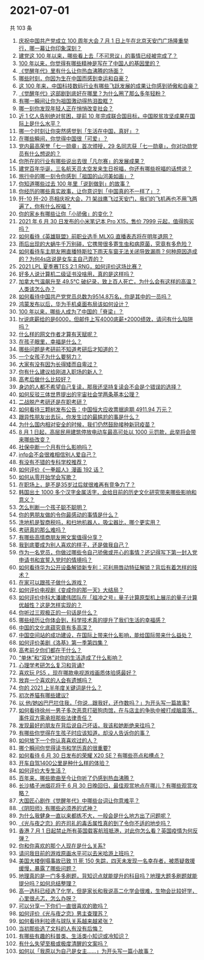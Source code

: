 # 2021-07-01

共 103 条

<!-- BEGIN -->
<!-- 最后更新时间 Thu Jul 01 2021 11:01:55 GMT+0800 (China Standard Time) -->

1. [庆祝中国共产党成立 100 周年大会 7 月 1
   日上午在北京天安门广场隆重举行，哪一幕让你印象深刻？](https://www.zhihu.com/question/469219832)
2. [建党这 100 年以来，哪些看上去「不可思议」的事情已经被完成了？](https://www.zhihu.com/question/468798487)
3. [100 年以来，你觉得有哪些精神是写在了中国人的基因里的？](https://www.zhihu.com/question/468804235)
4. [《觉醒年代》里有什么让你热血沸腾的场面？](https://www.zhihu.com/question/463613258)
5. [哪些时刻，你因为生在中国而感到幸运和自豪？](https://www.zhihu.com/question/460117828)
6. [这 100
   年来，中国科技数码行业有哪些飞跃发展的成果让你感到骄傲和自豪？](https://www.zhihu.com/question/468832684)
7. [《觉醒年代》这部剧到底好在哪里？为什么圈了那么多年轻粉？](https://www.zhihu.com/question/459410613)
8. [有哪一瞬间让你为祖国激动得热泪盈眶？](https://www.zhihu.com/question/276636947)
9. [哪一刻你发现年轻人正在悄悄改变社会？](https://www.zhihu.com/question/447184915)
10. [近 1 亿人告别绝对贫困，提前 10
    年完成联合国目标，中国脱贫攻坚成果在国际上是什么水平？](https://www.zhihu.com/question/446264543)
11. [哪一个时刻让你突然感觉到「生活在中国，真好」？](https://www.zhihu.com/question/446990478)
12. [在哪些瞬间，你觉得中国很「可爱」？](https://www.zhihu.com/question/455857255)
13. [党内最高荣誉「七一勋章」首次颁授，29
    名同志获「七一勋章」，你对功勋党员有什么想说的？](https://www.zhihu.com/question/468683456)
14. [你所在的行业有哪些说出去很「凡尔赛」的发展成果？](https://www.zhihu.com/question/447184680)
15. [建党百年华诞，三名航天员太空发来生日祝福，你还有哪些祝福的话想说？](https://www.zhihu.com/question/469119958)
16. [旅行中的哪一刻令你感到「祖国的山河美如画」？](https://www.zhihu.com/question/468764145)
17. [你知道哪些过去 100 年里「说到做到」的故事？](https://www.zhihu.com/question/464242642)
18. [你经历的哪些真实故事，让你意识到「中国真的不一样了」？](https://www.zhihu.com/question/429896850)
19. [歼-10 歼-20 亮相庆祝大会，71
    架战鹰飞过天安门，我们的飞机再也不用飞两遍了，你有什么祝福？](https://www.zhihu.com/question/469230952)
20. [你的家乡有哪些让你「小骄傲」的变化？](https://www.zhihu.com/question/447184809)
21. [2021 年 6 月 30 日发布的小米笔记本 Pro X15，售价 7999
    元起，值得购买吗？](https://www.zhihu.com/question/469004337)
22. [如何看待《英雄联盟》前职业选手 MLXG 直播表态将在明年退网？](https://www.zhihu.com/question/466700437)
23. [雨后出现的大蜗牛千万别碰，它携带很多寄生虫和病原菌，究竟有多危险？](https://www.zhihu.com/question/468733508)
24. [如何看待车主朋友圈直播特斯拉下雨天车窗无法关闭导致漏雨？何种原因造成的？为何4s店说是女车主自己弄的？](https://www.zhihu.com/question/468832311)
25. [2021 LPL 夏季赛TES 2:1
    RNG，如何评价这场比赛？](https://www.zhihu.com/question/469157245)
26. [好多人说计算机二级证书没啥用，真的是这样吗？](https://www.zhihu.com/question/432050455)
27. [加拿大气温飙升至 49.5℃
    破纪录，致上百人死亡，为什么会有这样的高温？人类该怎么办？](https://www.zhihu.com/question/468776258)
28. [如何看待中国共产党党员总数为9514.8万名，你是其中的一员吗？](https://www.zhihu.com/question/469009557)
29. [鸿蒙发布以后，华为手机桌面布局该如何设计？](https://www.zhihu.com/question/462891140)
30. [100 年以来，哪些人成为了中国的「脊梁」？](https://www.zhihu.com/question/469067940)
31. [hr说底薪给的是6000，但邮件上写4000底薪+2000绩效，请问有什么陷阱吗？](https://www.zhihu.com/question/279752230)
32. [什么样的网文作者才算有天赋呢？](https://www.zhihu.com/question/469198619)
33. [在孩子眼里，幸福是什么？](https://www.zhihu.com/question/461502258)
34. [哪些问题是考研前不知道考研后才知道的？](https://www.zhihu.com/question/269429538)
35. [一个女孩子为什么要努力？](https://www.zhihu.com/question/38936016)
36. [大家有没有因为长得矮而自卑过？](https://www.zhihu.com/question/404131523)
37. [你有什么建议给刚进入职场的新人？](https://www.zhihu.com/question/286235997)
38. [高考后做什么比较好？](https://www.zhihu.com/question/461598440)
39. [身边的人都不希望自己复读，那我还坚持复读会不会是个错误的选择？](https://www.zhihu.com/question/467184183)
40. [如何反驳三体世界提出的宇宙社会学两条基本公理？](https://www.zhihu.com/question/468377300)
41. [二战脱产考研还是在职考研？](https://www.zhihu.com/question/459314874)
42. [如何看待三颗树发布公告：中国恒大应收票据逾期 4911.94
    万元？](https://www.zhihu.com/question/468886248)
43. [跟异性朋友出去玩，你发生过的最尴尬的事是什么？](https://www.zhihu.com/question/281832872)
44. [为什么国内相对安全的时候，我们仍然鼓励接种新冠疫苗？](https://www.zhihu.com/question/460128927)
45. [8 月 1 日起，高层民用建筑停放电动车最高可处以 1000
    元罚款，此举将会带来哪些改变？](https://www.zhihu.com/question/469014496)
46. [社保中断一个月有什么影响吗？](https://www.zhihu.com/question/304891093)
47. [infp会不会很难相信别人爱自己？](https://www.zhihu.com/question/468342285)
48. [有没有不错的专科学校推荐？](https://www.zhihu.com/question/286133002)
49. [如何评价《一拳超人》漫画 192 话？](https://www.zhihu.com/question/468006367)
50. [如何从零开始学会写歌？](https://www.zhihu.com/question/20437561)
51. [在职场上，是不是35岁过后就很难再有竞争力了？](https://www.zhihu.com/question/468346955)
52. [韩国出土 1000
    多个汉字金属活字，会给目前的历史文化研究带来哪些影响和意义？](https://www.zhihu.com/question/468965792)
53. [怎么判断一个孩子聪不聪明？](https://www.zhihu.com/question/460441961)
54. [你的男朋友做的令你最感动的事情是什么？](https://www.zhihu.com/question/22586649)
55. [洗地机是智商税吗，和扫地机器人，吸尘器比，哪个更实用？](https://www.zhihu.com/question/418512921)
56. [考研真的那么难吗？](https://www.zhihu.com/question/307289551)
57. [有哪些高情商朋友圈文案值得分享？](https://www.zhihu.com/question/464250111)
58. [我到底要成为别人喜欢的样子，还是做我自己？](https://www.zhihu.com/question/460688669)
59. [作为一名党员，你做过哪些令自己骄傲或开心的事情？还记得写下第一封入党申请书和宣誓入党时的情境吗？](https://www.zhihu.com/question/454178081)
60. [如何看待华为公开设备解锁新专利：可利用唇动特征解锁？背后有着怎样的技术？](https://www.zhihu.com/question/468759652)
61. [在家可以跟孩子做什么游戏？](https://www.zhihu.com/question/391201046)
62. [如何评价电视剧《变成你的那一天》大结局？](https://www.zhihu.com/question/468042255)
63. [如何评价中科大潘建伟团队在「祖冲之号」量子计算原型机上展示的量子计算优越性？这是怎样实现的？](https://www.zhihu.com/question/468741820)
64. [你听过三观极正的一句话是什么？](https://www.zhihu.com/question/316797926)
65. [哪些经历让你体会到，科学技术真的提升了我们生活的幸福感？](https://www.zhihu.com/question/459895565)
66. [中国的文化底蕴究竟有多高深？](https://www.zhihu.com/question/277040928)
67. [中国空间站的成功建设，在国际上带来什么影响，能给国际带来什么益处？](https://www.zhihu.com/question/465703732)
68. [如何评价美剧《洛基》第一季第四集？](https://www.zhihu.com/question/468004011)
69. [高考前夕你们都在干什么？](https://www.zhihu.com/question/463928370)
70. [“单休”和“双休”对你的生活造成了什么影响？](https://www.zhihu.com/question/464274735)
71. [心理学考研怎么复习和背诵?](https://www.zhihu.com/question/398130578)
72. [喜欢玩 PS5 ，现在哪款电视游戏画质体验感最好？](https://www.zhihu.com/question/468443671)
73. [放弃一个喜欢的人会有遗憾吗？](https://www.zhihu.com/question/467518860)
74. [你的 2021 上半年度关键词是什么？](https://www.zhihu.com/question/468483023)
75. [初次养猫有哪些建议?](https://www.zhihu.com/question/466558437)
76. [以
    他/她凶巴巴拦住我，「你说…跟我好，还作数吗？」为开头写一篇故事?](https://www.zhihu.com/question/468253321)
77. [如何看待徐州一男子多次恶意打砸狗肉馆，在与店主的争执中被打成脑震荡，事件双方需承担那些法律责任？](https://www.zhihu.com/question/467649024)
78. [发现最好的朋友在背后说自己坏话，我该和她断绝来往吗？](https://www.zhihu.com/question/463316530)
79. [有哪些你觉得在生孩子时应该知道，却没人告诉你的事？](https://www.zhihu.com/question/296368004)
80. [如何放下一个你认真喜欢过的人？](https://www.zhihu.com/question/466673263)
81. [哪个瞬间你觉得读书和学历真的很重要?](https://www.zhihu.com/question/466797792)
82. [如何看待 6 月 30 日发布的荣耀 X20
    SE？有哪些亮点和槽点？](https://www.zhihu.com/question/468990859)
83. [开车自驾1400公里是种什么样的体验？](https://www.zhihu.com/question/465961379)
84. [如何评价大专生活？](https://www.zhihu.com/question/295193493)
85. [百年来，哪些歌曲至今让你听了仍感到热血沸腾？](https://www.zhihu.com/question/455864364)
86. [长沙橘子洲烟花将于 6 月 30
    日晚回归，最佳观赏地点在哪儿？有哪些观赏攻略？](https://www.zhihu.com/question/468494209)
87. [大国匠心剧作《觉醒年代》中哪些台词让你意难平？](https://www.zhihu.com/question/461299889)
88. [《阴阳师》有哪些必须养的式神？](https://www.zhihu.com/question/311961456)
89. [为什么我健身一直以来都练不大，一般会是什么地方出了问题呢？](https://www.zhihu.com/question/461175616)
90. [《光与夜之恋》的齐司礼的毒舌属性真的到了令你不适的地步吗？](https://www.zhihu.com/question/468522825)
91. [香港 7 月 1
    日起禁止所有英国载客航班抵港，对此你怎么看？英国疫情为何反弹？](https://www.zhihu.com/question/468775842)
92. [你和你喜欢的那个人现在是什么关系?](https://www.zhihu.com/question/467896413)
93. [请问我目前的游戏原画水平可以去米哈游上班吗？](https://www.zhihu.com/question/441867303)
94. [美国大楼倒塌事故已致 11 死 150
    失踪，四天未发现一名幸存者，被质疑救援缓慢，暴露了哪些问题？](https://www.zhihu.com/question/468831412)
95. [地理真的是一门多多刷题，背知识点就能提升的科目吗？地理大题多刷题就能提分吗？如何总结整理？](https://www.zhihu.com/question/458351725)
96. [高一选科已经选了化学，但是家长和我说高二化学会很难，生物会比较好学，心里很忐忑，怎么办呀？](https://www.zhihu.com/question/416822698)
97. [可以分享一下你们一直很喜欢的歌吗？](https://www.zhihu.com/question/466865043)
98. [如何评价《光与夜之恋》男主查理苏？](https://www.zhihu.com/question/466812225)
99. [如何看待利拉德与球队关系越来越紧张？](https://www.zhihu.com/question/468425818)
100. [当初那些选了文科的人有没有后悔？](https://www.zhihu.com/question/462661816)
101. [有哪些有趣的科普类、生活类小知识或冷知识？](https://www.zhihu.com/question/41128601)
102. [有什么失望至极或极度清醒的文案吗？](https://www.zhihu.com/question/465666518)
103. [如何以「我原以为自己是女主……」为开头写一篇小故事？](https://www.zhihu.com/question/465978427)

<!-- END -->
